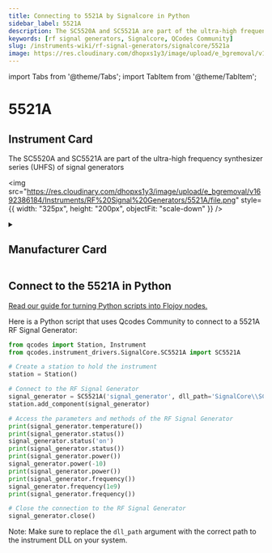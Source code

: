 ```yaml
---
title: Connecting to 5521A by Signalcore in Python
sidebar_label: 5521A
description: The SC5520A and SC5521A are part of the ultra-high frequency synthesizer series (UHFS) of signal generators
keywords: [rf signal generators, Signalcore, QCodes Community]
slug: /instruments-wiki/rf-signal-generators/signalcore/5521a
image: https://res.cloudinary.com/dhopxs1y3/image/upload/e_bgremoval/v1692386184/Instruments/RF%20Signal%20Generators/5521A/file.png
---
```


import Tabs from '@theme/Tabs';
import TabItem from '@theme/TabItem';

# 5521A

## Instrument Card

<div className="flex">

<div>

The SC5520A and SC5521A are part of the ultra-high frequency synthesizer series (UHFS) of signal generators

</div>

<img src="https://res.cloudinary.com/dhopxs1y3/image/upload/e_bgremoval/v1692386184/Instruments/RF%20Signal%20Generators/5521A/file.png" style={{ width: "325px", height: "200px", objectFit: "scale-down" }} />

</div>

<details>
<summary><h2>Manufacturer Card</h2></summary>

<img src="https://res.cloudinary.com/dhopxs1y3/image/upload/v1692126013/Instruments/Vendor%20Logos/Signalcore.png" style={{ width: "100%", height: "170px",objectFit: "scale-down" }} />

Founded in 2009, SignalCore, Inc. is a privately held company based in Georgetown, Texas. SignalCore designs and manufactures high quality, instrument grade RF and microwave subsystems. We serve customers worldwide in the industries of measurement, communications, aerospace, defense, academia, and electronics manufacturing. Our extensive engineering knowledge and experience in the design and manufacturing of high performance RF and microwave solutions ensures that our products are of the highest quality and reliability in the industry. <a href="https://www.signalcore.com/">Website</a>.

<ul>
  <li>Headquarters: Georgetown, Texas</li>
  <li>Yearly Revenue (millions, USD): 2.4</li>
</ul>
</details>

## Connect to the 5521A in Python

[Read our guide for turning Python scripts into Flojoy nodes.](https://docs.flojoy.ai/custom-nodes/creating-custom-node/)
<Tabs>
<TabItem value="QCodes Community" label="QCodes Community">

Here is a Python script that uses Qcodes Community to connect to a 5521A RF Signal Generator:

```python
from qcodes import Station, Instrument
from qcodes.instrument_drivers.SignalCore.SC5521A import SC5521A

# Create a station to hold the instrument
station = Station()

# Connect to the RF Signal Generator
signal_generator = SC5521A('signal_generator', dll_path='SignalCore\\SC5520A\\api\\c\\scipci\\x64\\sc5520a_uhfs.dll')
station.add_component(signal_generator)

# Access the parameters and methods of the RF Signal Generator
print(signal_generator.temperature())
print(signal_generator.status())
signal_generator.status('on')
print(signal_generator.status())
print(signal_generator.power())
signal_generator.power(-10)
print(signal_generator.power())
print(signal_generator.frequency())
signal_generator.frequency(1e9)
print(signal_generator.frequency())

# Close the connection to the RF Signal Generator
signal_generator.close()
```

Note: Make sure to replace the `dll_path` argument with the correct path to the instrument DLL on your system.

</TabItem>
</Tabs>